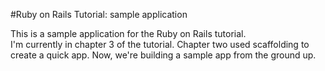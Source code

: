 #Ruby on Rails Tutorial: sample application

This is a sample application for the Ruby on Rails tutorial.  
I'm currently in chapter 3 of the tutorial.  Chapter two used scaffolding to create a quick app.
Now, we're building a sample app from the ground up.